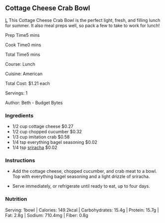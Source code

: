 ## Cottage Cheese Crab Bowl
[L](https://www.budgetbytes.com/cottage-cheese-crab-bowl/)
This Cottage Cheese Crab Bowl is the perfect light, fresh, and filling lunch for summer. It also meal preps well, so pack a few to take to work for lunch! 

Prep Time5 mins

Cook Time0 mins

Total Time5 mins

Course: Lunch

Cuisine: American

Total Cost: $1.21 each

 

Servings: 1

 

Author: Beth - Budget Bytes

### Ingredients

-   1/2 cup cottage cheese $0.27
-   1/2 cup chopped cucumber $0.32
-   1/3 cup imitation crab $0.58
-   1/4 tsp everything bagel seasoning $0.02
-   1/4 tsp [sriracha](https://en.wikipedia.org/wiki/Sriracha_sauce) $0.02

### Instructions

-   Add the cottage cheese, chopped cucumber, and crab meat to a bowl. Top with everything bagel seasoning and a light drizzle of sriracha.
    
-   Serve immediately, or refrigerate until ready to eat, up to four days.
    

### Nutrition

Serving: 1bowl | Calories: 149.2kcal | Carbohydrates: 15.4g | Protein: 15.7g | Fat: 2.8g | Sodium: 710.4mg | Fiber: 0.8g